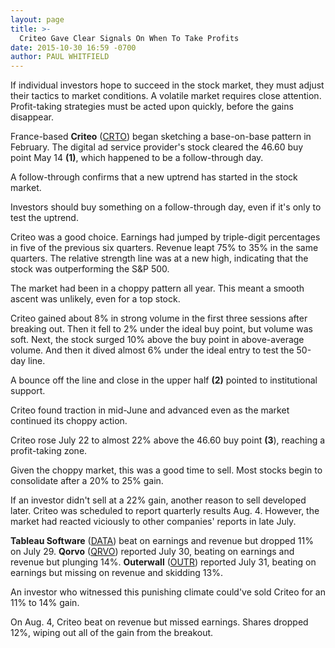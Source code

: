 ```yaml
---
layout: page
title: >-
  Criteo Gave Clear Signals On When To Take Profits
date: 2015-10-30 16:59 -0700
author: PAUL WHITFIELD
---
```





If individual investors hope to succeed in the stock market, they must adjust their tactics to market conditions. A volatile market requires close attention. Profit-taking strategies must be acted upon quickly, before the gains disappear.


France-based **Criteo** ([CRTO](https://research.investors.com/quote.aspx?symbol=CRTO)) began sketching a base-on-base pattern in February. The digital ad service provider's stock cleared the 46.60 buy point May 14 **(1)**, which happened to be a follow-through day.


A follow-through confirms that a new uptrend has started in the stock market.


Investors should buy something on a follow-through day, even if it's only to test the uptrend.


Criteo was a good choice. Earnings had jumped by triple-digit percentages in five of the previous six quarters. Revenue leapt 75% to 35% in the same quarters. The relative strength line was at a new high, indicating that the stock was outperforming the S&P 500.


The market had been in a choppy pattern all year. This meant a smooth ascent was unlikely, even for a top stock.


Criteo gained about 8% in strong volume in the first three sessions after breaking out. Then it fell to 2% under the ideal buy point, but volume was soft. Next, the stock surged 10% above the buy point in above-average volume. And then it dived almost 6% under the ideal entry to test the 50-day line.


A bounce off the line and close in the upper half **(2)** pointed to institutional support.


Criteo found traction in mid-June and advanced even as the market continued its choppy action.


Criteo rose July 22 to almost 22% above the 46.60 buy point **(3**), reaching a profit-taking zone.


Given the choppy market, this was a good time to sell. Most stocks begin to consolidate after a 20% to 25% gain.


If an investor didn't sell at a 22% gain, another reason to sell developed later. Criteo was scheduled to report quarterly results Aug. 4. However, the market had reacted viciously to other companies' reports in late July.


**Tableau Software** ([DATA](https://research.investors.com/quote.aspx?symbol=DATA)) beat on earnings and revenue but dropped 11% on July 29. **Qorvo** ([QRVO](https://research.investors.com/quote.aspx?symbol=QRVO)) reported July 30, beating on earnings and revenue but plunging 14%. **Outerwall** ([OUTR](https://research.investors.com/quote.aspx?symbol=OUTR)) reported July 31, beating on earnings but missing on revenue and skidding 13%.


An investor who witnessed this punishing climate could've sold Criteo for an 11% to 14% gain.


On Aug. 4, Criteo beat on revenue but missed earnings. Shares dropped 12%, wiping out all of the gain from the breakout.





